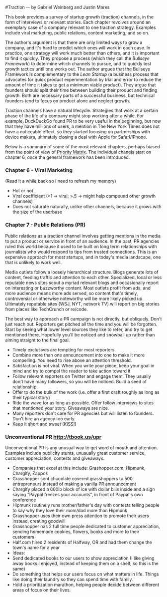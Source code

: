 #Traction -- by Gabriel Weinberg and Justin Mares

This book provides a survey of startup growth (traction) channels, in the form of interviews or relevant stories. Each chapter revolves around an exemplary case of a company relevant to one traction strategy. Examples include viral marketing, public relations, content marketing, and so on.

The author's argument is that there are only limited ways to grow a company, and it's hard to predict which ones will work in each case. In practice, one strategy will work much better than others, and it is important to find it quickly. They propose a process (which they call the *Bullseye Framework*) to determine which channels to pursue, and to quickly test growth tactics until one works out. The author argues that the Bullseye Framework is complementary to the *Lean Startup* (a business process that advocates for quick product experimentation by trial and error to reduce the amount of time it takes to get a minimum viable product). They argue that founders should split their time between building their product and finding growth. Both are necessary parts of a successful business, but technical founders tend to focus on product alone and neglect growth.

Traction channels have a natural lifecycle. Strategies that work at a certain phase of the life of a company might stop working after a while. For example, DuckDuckGo found PR to be very useful in the beginning, but now that they have millions of users, a mention in The New York Times does not have a noticeable effect, so they started focusing on partnerships with device makers, ultimately closing a deal with Apple for Safari/iPhone.

Below is a summary of some of the most relevant chapters, perhaps biased from the point of view of [Priority Matrix](http://www.appfluence.com). The individual chanels start on chapter 6, once the general framework has been introduced.

### Chapter 6 - Viral Marketing
(Read it a while back so I need to refresh my memory)
* Hot or not
* Viral coefficient (>1 -> viral; >.5 -> might help compound other growth channels)
* Does not saturate naturally, unlike other channels, because it grows with the size of the userbase

### Chapter 7 - Public Relations (PR)

Public relations as a traction channel involves getting mentions in the media to put a product or service in front of an audience. In the past, PR agencies ruled this world because it used to be built on long term relationships with journalists who would respond to tips from trusted connections. This is an expensive approach for most startups, and in today's media landscape, one that is unlikely to work well.

Media outlets follow a loosely hierarchical structure. Blogs generate lots of content, feeding traffic and attention to each other. Specialized, local or less reputable news sites scout a myriad relevant blogs and occasionally report on interesting or buzzworthy content. Most outlets profit from ads, and more audience means more ads served, so content that's timely, controversial or otherwise noteworthy will be more likely picked up. Ultimately reputable sites (WSJ, NYT, network TV) will report on big stories from places like TechCrunch or re/code.

The best way to approach a PR campaign is not directly, but obliquely. Don't just reach out. Reporters get pitched all the time and you will be forgotten. Start by seeing what lower level sources they like to refer, and try to get mentioned there. Hopefully you'll be noticed and snowball up rather than aiming straight to the final goal.

* Timely exclusives are tempting for most reporters.
* Combine more than one announcement into one to make it more compelling. You need to rise above an attention threshold.
* Satisfaction is not viral. When you write your piece, keep your goal in mind and try to compel the reader to take action toward it
* Follow relevant reporters on Twitter and engage them. They usually don't have many followers, so you will be noticed. Build a seed of relationship.
* Offer to do the bulk of the work (i.e. offer a first draft roughly as long as their typical story)
* Ride the wave for as long as possible. Offer follow interviews to sites that mentioned your story. Giveaways are nice.
* Many reporters don't care for PR agencies but will listen to founders. Don't hire an agency too early.
* Keep it short and sweet (KISS!)

### Unconventional PR http://tbook.us/upr
Unconventional PR is any unusual way to get word of mouth and attention. Examples include publicity stunts, unusually great customer service, customer appreciation, contests and giveaways.

* Companies that excel at this include: Grashopper.com, Hipmunk, Chargify, Zappos
* Grasshopper sent chocolate covered grasshoppers to 500 entrepreneurs instead of making a vanilla PR announcement
* Chargify placed a 600lb block of ice with dollar bills inside and a sign saying "Paypal freezes your accounts", in front of Paypal's own conference
* Hipmunk routinely runs mother/father's day with contests telling people to say why they love their mom/dad more than Hipmunk
* Grasshopper uses their own press attention to promote their users instead, creating goodwill
* Grasshopper has 2 full time people dedicated to customer appreciation, sending homemade cookies, flowers, books and more to their customers
* Half.com hired 2 residents of Halfway, OR and had them change the town's name for a year
* Ideas:
 * Send dedicated books to our users to show appreciation (I like giving away books I enjoyed, instead of keeping them on a shelf, so this is the same)
 * Do something that helps our users focus on what matters in life. Things like doing their laundry so they can spend time with family.
 * Hold a prioritization marathon, helping people decide between different areas of focus on their lives.
